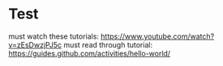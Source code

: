 # Test

must watch these tutorials: https://www.youtube.com/watch?v=zEsDwzjPJ5c 
must read through tutorial: https://guides.github.com/activities/hello-world/
